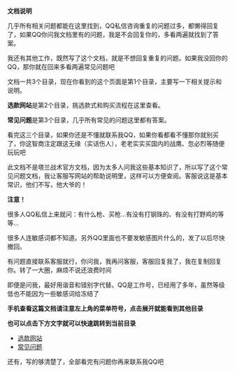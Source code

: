 **文档说明**

几乎所有相关问题都能在这里找到，QQ私信咨询重复的问题过多，都懒得回复了，如果QQ你问我文档里有的问题，我是不会回复你的，多看两遍就找到了答案。

我还有其他工作，既然写了这个文档，就是不想回复重复的问题。如果我没回你的QQ，那你就在回来多看两遍常见问题吧

文档一共3个目录，现在你看到的这个页面是第1个目录，主要写一下相关提示和说明。   

**选款网站**是第2个目录，挑选款式和购买流程在这里查看。   

**常见问题**是第3个目录，几乎所有常见的问题这里都有答案。   

看完这三个目录，如果你还是不懂就联系我QQ，如果你看都看不懂那你就别买了，你这智商注定跟这无缘（实话伤人），老老实实买国内的战鹰、忽必烈等随便玩玩吧


此文档不是塔兰战术官方文档，因为太多人问我这些基本知识了，所以写了这个常见问题文档，我让客服写网站的帮助说明里，这样可以方便查阅。客服说这是基本常识，他们不写，他大爷的！

**注意！**


很多人QQ私信上来就问：有什么枪、买枪...有没有打钢珠的、有没有打野鸡的等等...

很多人连敏感词都不知道。另外QQ里面也不要发敏感图片什么的，发了以后尽快撤回。

有问题直接联系客服就行，你问我，我再问客服，客服回复我了，我在复制回复你。转了一大圈，麻烦不说还浪费时间

即便是问我，最好用谐音和错别字代替。QQ是工作号，已经用了多年，虽然等级低也不能因为一些敏感词给冻结了


**手机查看这篇文档请注意左上角的菜单符号，点击展开就能看到其他目录**

**也可以点击下方文字就可以快速跳转到当前目录**

 * [选款网站](/use/xuankuan) 
 * [常见问题](/use/faq)


还有，写的够清楚了，全部看完有问题你再来联系我QQ吧
